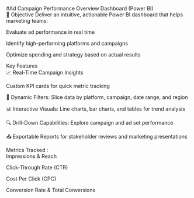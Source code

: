 #Ad Campaign Performance Overview Dashboard (Power BI)
<br>
🎯 Objective
Deliver an intuitive, actionable Power BI dashboard that helps marketing teams:

Evaluate ad performance in real time

Identify high-performing platforms and campaigns

Optimize spending and strategy based on actual results

 Key Features
 <br>
📈 Real-Time Campaign Insights

Custom KPI cards for quick metric tracking

🎯 Dynamic Filters: Slice data by platform, campaign, date range, and region

📊 Interactive Visuals: Line charts, bar charts, and tables for trend analysis

🔍 Drill-Down Capabilities: Explore campaign and ad set performance

📤 Exportable Reports for stakeholder reviews and marketing presentations
<br>

Metrics Tracked :
<br>
Impressions & Reach

Click-Through Rate (CTR)

Cost Per Click (CPC)

Conversion Rate & Total Conversions


